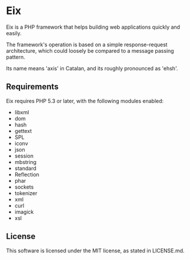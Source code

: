 # Eix

Eix is a PHP framework that helps building web applications quickly and easily.

The framework's operation is based on a simple response-request architecture, which could loosely be compared to a message passing pattern.

Its name means 'axis' in Catalan, and its roughly pronounced as 'ehsh'.


## Requirements

Eix requires PHP 5.3 or later, with the following modules enabled:
* libxml
* dom
* hash
* gettext
* SPL
* iconv
* json
* session
* mbstring
* standard
* Reflection
* phar
* sockets
* tokenizer
* xml
* curl
* imagick
* xsl


## License

This software is licensed under the MIT license, as stated in LICENSE.md.
